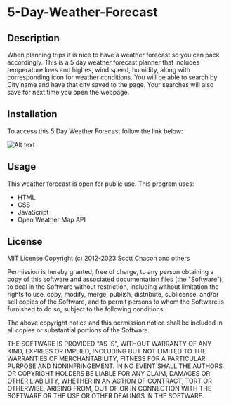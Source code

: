 # 5-Day-Weather-Forecast


## Description

When planning trips it is nice to have a weather forecast so you can pack accordingly.
This is a 5 day weather forecast planner that includes temperature lows and highes, wind speed, humidity, along with corresponding icon for weather conditions. 
You will be able to search by City name and have that city saved to the page. 
Your searches will also save for next time you open the webpage.

## Installation

To access this 5 Day Weather Forecast follow the link below:



![Alt text](./assets/Weather%20Forecast.gif)



## Usage

This weather forecast is open for public use.
This program uses:
* HTML
* CSS
* JavaScript
* Open Weather Map API

## License

MIT License
Copyright (c) 2012-2023 Scott Chacon and others

Permission is hereby granted, free of charge, to any person obtaining
a copy of this software and associated documentation files (the
"Software"), to deal in the Software without restriction, including
without limitation the rights to use, copy, modify, merge, publish,
distribute, sublicense, and/or sell copies of the Software, and to
permit persons to whom the Software is furnished to do so, subject to
the following conditions:

The above copyright notice and this permission notice shall be
included in all copies or substantial portions of the Software.

THE SOFTWARE IS PROVIDED "AS IS", WITHOUT WARRANTY OF ANY KIND,
EXPRESS OR IMPLIED, INCLUDING BUT NOT LIMITED TO THE WARRANTIES OF
MERCHANTABILITY, FITNESS FOR A PARTICULAR PURPOSE AND
NONINFRINGEMENT. IN NO EVENT SHALL THE AUTHORS OR COPYRIGHT HOLDERS BE
LIABLE FOR ANY CLAIM, DAMAGES OR OTHER LIABILITY, WHETHER IN AN ACTION
OF CONTRACT, TORT OR OTHERWISE, ARISING FROM, OUT OF OR IN CONNECTION
WITH THE SOFTWARE OR THE USE OR OTHER DEALINGS IN THE SOFTWARE.
